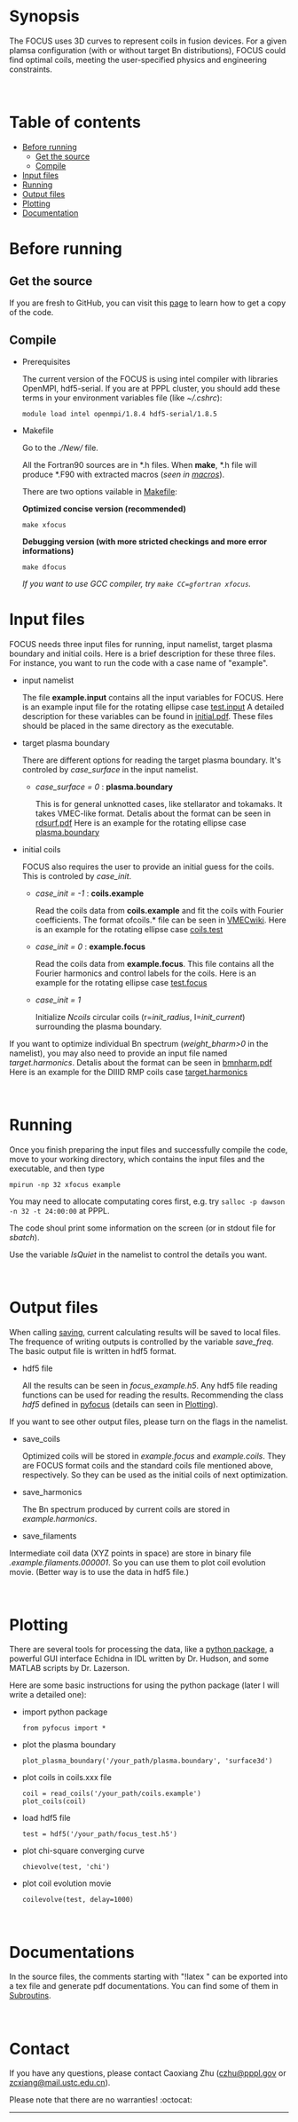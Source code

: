 # Synopsis

The FOCUS uses 3D curves to represent coils in fusion devices.
For a given plamsa configuration (with or without target Bn distributions), FOCUS could find optimal coils, meeting the user-specified physics and engineering constraints.

&nbsp;

# Table of contents

- [Before running](#Before-running)
  * [Get the source](#Get-the-source)
  * [Compile](#Compile)
- [Input files](#Input-files)
- [Running](#Running)
- [Output files](#Output-files)
- [Plotting](#Plotting)
- [Documentation](Documentation)

# Before running

## Get the source
If you are fresh to GitHub, you can visit this [page](https://princetonuniversity.github.io/FOCUS/Get_the_code) to learn how to get a copy of the code.

## Compile
* Prerequisites

  The current version of the FOCUS is using intel compiler with libraries OpenMPI, hdf5-serial.
  If you are at PPPL cluster, you should add these terms in your environment variables file (like *~/.cshrc*):
  ```
  module load intel openmpi/1.8.4 hdf5-serial/1.8.5
  ```

* Makefile

  Go to the *./New/* file.
  
  All the Fortran90 sources are in \*.h files. When **make**, \*.h file will produce \*.F90 with extracted macros (*seen in [macros](https://github.com/PrincetonUniversity/FOCUS/tree/master/New/macros)*).

  There are two options vailable in [Makefile](https://github.com/PrincetonUniversity/FOCUS/tree/master/New/Makefile):
  
  **Optimized concise version (recommended)**
  ```
  make xfocus
  ```
  **Debugging version (with more stricted checkings and more error informations)**
  ```
  make dfocus
  ```
  *If you want to use GCC compiler, try `make CC=gfortran xfocus`.*
  
# Input files

FOCUS needs three input files for running, input namelist, target plasma boundary and initial coils.
Here is a brief description for these three files. 
For instance, you want to run the code with a case name of "example".

* input namelist
  
  The file **example.input** contains all the input variables for FOCUS.
  Here is an example input file for the rotating ellipse case [test.input](https://github.com/PrincetonUniversity/FOCUS/tree/master/examples/New_rotating_ellipse/test.input)
  A detailed description for these variables can be found in [initial.pdf](https://princetonuniversity.github.io/FOCUS/initial.pdf).
  These files should be placed in the same directory as the executable.
  
* target plasma boundary

  There are different options for reading the target plasma boundary.
  It's controled by *case_surface* in the input namelist. 
  
  - *case_surface = 0* : **plasma.boundary**
  
    This is for general unknotted cases, like stellarator and tokamaks. It takes VMEC-like format. 
    Detalis about the format can be seen in [rdsurf.pdf](https://princetonuniversity.github.io/FOCUS/rdsurf.pdf)
	Here is an example for the rotating ellipse case [plasma.boundary](https://github.com/PrincetonUniversity/FOCUS/tree/master/examples/New_rotating_ellipse/plasma.boundary)
    
* initial coils

  FOCUS also requires the user to provide an initial guess for the coils. This is controled by *case_init*.
  
  - *case_init = -1* : **coils.example**
  
    Read the coils data from **coils.example** and fit the coils with Fourier coefficients. 
    The format ofcoils.\* file can be seen in [VMECwiki](http://vmecwiki.pppl.wikispaces.net/MAKEGRID).
	Here is an example for the rotating ellipse case [coils.test](https://github.com/PrincetonUniversity/FOCUS/tree/master/examples/New_rotating_ellipse/coils.test)
    
  - *case_init =  0* : **example.focus**
  
    Read the coils data from **example.focus**. This file contains all the Fourier harmonics and control labels for the coils.
	Here is an example for the rotating ellipse case [test.focus](https://github.com/PrincetonUniversity/FOCUS/tree/master/examples/New_rotating_ellipse/test.focus)
    
  - *case_init =  1*
  
    Initialize *Ncoils* circular coils (r=*init_radius*, I=*init_current*) surrounding the plasma boundary.

If you want to optimize individual Bn spectrum (*weight_bharm>0* in the namelist), you may also need to provide an input file named *target.harmonics*.
Detalis about the format can be seen in [bmnharm.pdf](https://princetonuniversity.github.io/FOCUS/bmnharm.pdf)
Here is an example for the DIIID RMP coils case [target.harmonics](https://github.com/PrincetonUniversity/FOCUS/tree/master/examples/New_d3d_RMP/target.harmonics)

&nbsp;

# Running

Once you finish preparing the input files and successfully compile the code, move to your working directory, which contains the input files and the executable, and then type
```
mpirun -np 32 xfocus example
```
You may need to allocate computating cores first, e.g. try `salloc -p dawson -n 32 -t 24:00:00` at PPPL.

The code shoul print some information on the screen (or in stdout file for *sbatch*).

Use the variable *IsQuiet* in the namelist to control the details you want.

&nbsp;

# Output files

When calling [saving](https://github.com/PrincetonUniversity/FOCUS/tree/master/New/saving.h), current calculating results will be saved to local files.
The frequence of writing outputs is controlled by the variable *save_freq*.
The basic output file is written in hdf5 format.

* hdf5 file
  
  All the results can be seen in *focus_example.h5*. 
  Any hdf5 file reading functions can be used for reading the results. 
  Recommending the class *hdf5* defined in [pyfocus](https://github.com/PrincetonUniversity/FOCUS/blob/master/pyfocus/coil.py) (details can seen in [Plotting](#Plotting)).
  
If you want to see other output files, please turn on the flags in the namelist.

* save_coils

  Optimized coils will be stored in *example.focus* and *example.coils*. 
  They are FOCUS format coils and the standard coils file mentioned above, respectively. 
  So they can be used as the initial coils of next optimization.
  
* save_harmonics

  The Bn spectrum produced by current coils are stored in *example.harmonics*.
  
* save_filaments

Intermediate coil data (XYZ points in space) are store in binary file *.example.filaments.000001*. 
  So you can use them to plot coil evolution movie. (Better way is to use the data in hdf5 file.)

&nbsp;

# Plotting
There are several tools for processing the data, like a [python package](https://github.com/PrincetonUniversity/FOCUS/blob/master/pyfocus/coil.py), 
a powerful GUI interface Echidna in IDL written by Dr. Hudson, and some MATLAB scripts by Dr. Lazerson.

Here are some basic instructions for using the python package (later I will write a detailed one):

* import python package
  ```
  from pyfocus import *
  ```

* plot the plasma boundary
  ```
  plot_plasma_boundary('/your_path/plasma.boundary', 'surface3d')
  ```

* plot coils in coils.xxx file
  ```
  coil = read_coils('/your_path/coils.example')
  plot_coils(coil)
  ```

* load hdf5 file
  ```
  test = hdf5('/your_path/focus_test.h5')
  ```

* plot chi-square converging curve
  ```
  chievolve(test, 'chi')
  ```
  
* plot coil evolution movie
  ```
  coilevolve(test, delay=1000)
  ```
  

&nbsp;

# Documentations
In the source files, the comments starting with "!latex " can be exported into a tex file and generate pdf documentations.
You can find some of them in [Subroutins](https://princetonuniversity.github.io/FOCUS/subroutines).

&nbsp;

# Contact
If you have any questions, please contact Caoxiang Zhu (czhu@pppl.gov or zcxiang@mail.ustc.edu.cn).

Please note that there are no warranties! :octocat:

-----------
